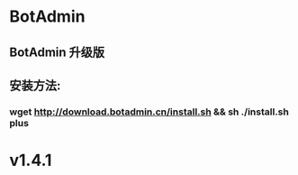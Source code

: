 # BotAdmin
## BotAdmin 升级版
## 安装方法:
### wget http://download.botadmin.cn/install.sh && sh ./install.sh plus
# v1.4.1
